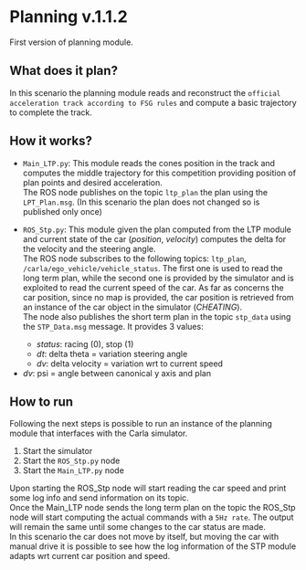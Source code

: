 # Planning v.1.1.2
First version of planning module.

## What does it plan?
In this scenario the planning module reads and reconstruct the `official acceleration track according to FSG rules` and compute a basic trajectory to complete the track.

## How it works?
- `Main_LTP.py`: This module reads the cones position in the track and computes the middle trajectory for this competition providing position of plan points and desired acceleration. <br>
The ROS node publishes on the topic `ltp_plan` the plan using the `LPT_Plan.msg`. (In this scenario the plan does not changed so is published only once)

- `ROS_Stp.py`: This module given the plan computed from the LTP module and current state of the car (*position*, *velocity*) computes the delta for the velocity and the steering angle. <br>
The ROS node subscribes to the following topics: `ltp_plan`, `/carla/ego_vehicle/vehicle_status`. The first one is used to read the long term plan, while the second one is provided by the simulator and is exploited to read the current speed of the car. As far as concerns the car position, since no map is provided, the car position is retrieved from an instance of the car object in the simulator (*CHEATING*). <br>
The node also publishes the short term plan in the topic `stp_data` using the `STP_Data.msg` message. It provides 3 values: <ul>
    <li><em>status</em>: racing (0), stop (1)</li>
    <li><em>dt</em>: delta theta = variation steering angle</li>
    <li><em>dv</em>: delta velocity = variation wrt to current speed</li></ul>
    <li><em>dv</em>: psi = angle between canonical y axis and plan</li></ul>
## How to run
Following the next steps is possible to run an instance of the planning module that interfaces with the Carla simulator.
1. Start the simulator
2. Start the `ROS_Stp.py` node
3. Start the `Main_LTP.py` node
 
Upon starting the ROS_Stp node will start reading the car speed and print some log info and send information on its topic.<br>
Once the Main_LTP node sends the long term plan on the topic the ROS_Stp node will start computing the actual commands with a `5Hz rate`. The output will remain the same until some changes to the car status are made.<br>
In this scenario the car does not move by itself, but moving the car with manual drive it is possible to see how the log information of the STP module adapts wrt current car position and speed.
